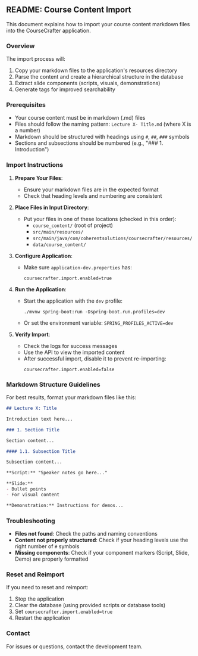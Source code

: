 ## README: Course Content Import

This document explains how to import your course content markdown files into the CourseCrafter application.

### Overview

The import process will:
1. Copy your markdown files to the application's resources directory
2. Parse the content and create a hierarchical structure in the database
3. Extract slide components (scripts, visuals, demonstrations)
4. Generate tags for improved searchability

### Prerequisites

- Your course content must be in markdown (.md) files
- Files should follow the naming pattern: `Lecture X- Title.md` (where X is a number)
- Markdown should be structured with headings using `#`, `##`, `###` symbols
- Sections and subsections should be numbered (e.g., "### 1. Introduction")

### Import Instructions

1. **Prepare Your Files**:
    - Ensure your markdown files are in the expected format
    - Check that heading levels and numbering are consistent

2. **Place Files in Input Directory**:
    - Put your files in one of these locations (checked in this order):
        - `course_content/` (root of project)
        - `src/main/resources/`
        - `src/main/java/com/coherentsolutions/coursecrafter/resources/`
        - `data/course_content/`

3. **Configure Application**:
    - Make sure `application-dev.properties` has:
      ```properties
      coursecrafter.import.enabled=true
      ```

4. **Run the Application**:
    - Start the application with the `dev` profile:
      ```
      ./mvnw spring-boot:run -Dspring-boot.run.profiles=dev
      ```
    - Or set the environment variable: `SPRING_PROFILES_ACTIVE=dev`

5. **Verify Import**:
    - Check the logs for success messages
    - Use the API to view the imported content
    - After successful import, disable it to prevent re-importing:
      ```properties
      coursecrafter.import.enabled=false
      ```

### Markdown Structure Guidelines

For best results, format your markdown files like this:

```markdown
## Lecture X: Title

Introduction text here...

### 1. Section Title

Section content...

#### 1.1. Subsection Title

Subsection content...

**Script:** "Speaker notes go here..."

**Slide:** 
- Bullet points
- For visual content

**Demonstration:** Instructions for demos...
```

### Troubleshooting

- **Files not found**: Check the paths and naming conventions
- **Content not properly structured**: Check if your heading levels use the right number of `#` symbols
- **Missing components**: Check if your component markers (Script, Slide, Demo) are properly formatted

### Reset and Reimport

If you need to reset and reimport:

1. Stop the application
2. Clear the database (using provided scripts or database tools)
3. Set `coursecrafter.import.enabled=true`
4. Restart the application

### Contact

For issues or questions, contact the development team.